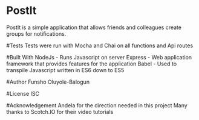 # PostIt
PostIt is a simple application that allows friends and colleagues create groups for notifications.


#Tests
Tests were run with Mocha and Chai on all functions and Api routes

#Built With
NodeJs - Runs Javascript on server
Express - Web application framework that provides features for the application
Babel - Used to transpile Javascript written in ES6 down to ES5

#Author
Funsho Oluyole-Balogun

#License
ISC

#Acknowledgement
Andela for the direction needed in this project
Many thanks to Scotch.IO for their video tutorials